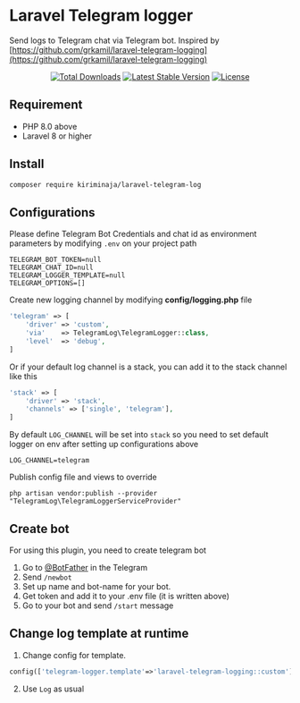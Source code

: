 # Laravel Telegram logger

Send logs to Telegram chat via Telegram bot. Inspired by [https://github.com/grkamil/laravel-telegram-logging](https://github.com/grkamil/laravel-telegram-logging)

<p align="center">
<a href="https://packagist.org/packages/kiriminaja/laravel-telegram-log"><img src="https://img.shields.io/packagist/dt/kiriminaja/laravel-telegram-log" alt="Total Downloads"></a>
<a href="https://packagist.org/packages/kiriminaja/laravel-telegram-log"><img src="https://img.shields.io/packagist/v/kiriminaja/laravel-telegram-log" alt="Latest Stable Version"></a>
<a href="https://packagist.org/packages/kiriminaja/laravel-telegram-log"><img src="https://img.shields.io/packagist/l/kiriminaja/laravel-telegram-log" alt="License"></a>
</p>

## Requirement
- PHP 8.0 above
- Laravel 8 or higher

## Install
```bash
composer require kiriminaja/laravel-telegram-log
```

## Configurations
Please define Telegram Bot Credentials and chat id as environment parameters by modifying `.env` on your project path
```dotenv
TELEGRAM_BOT_TOKEN=null
TELEGRAM_CHAT_ID=null
TELEGRAM_LOGGER_TEMPLATE=null
TELEGRAM_OPTIONS=[]
```
Create new logging channel by modifying **config/logging.php** file
```php
'telegram' => [
    'driver' => 'custom',
    'via'    => TelegramLog\TelegramLogger::class,
    'level'  => 'debug',
]
```
Or if your default log channel is a stack, you can add it to the stack channel like this
```php
'stack' => [
    'driver' => 'stack',
    'channels' => ['single', 'telegram'],
]
```
By default `LOG_CHANNEL` will be set into `stack` so you need to set default logger on env after setting up configurations above
```dotenv
LOG_CHANNEL=telegram
```
Publish config file and views to override
```shell
php artisan vendor:publish --provider "TelegramLog\TelegramLoggerServiceProvider"
```

## Create bot
For using this plugin, you need to create telegram bot
1. Go to [@BotFather](https://t.me/botfather) in the Telegram
2. Send `/newbot`
3. Set up name and bot-name for your bot.
4. Get token and add it to your .env file (it is written above)
5. Go to your bot and send `/start` message

## Change log template at runtime
1. Change config for template. 
```php
config(['telegram-logger.template'=>'laravel-telegram-logging::custom'])
```
2. Use `Log` as usual
